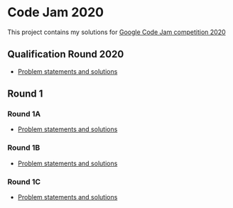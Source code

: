 # Code Jam 2020

This project contains my solutions for [Google Code Jam competition 2020](https://codingcompetitions.withgoogle.com/codejam/archive/2020)

## Qualification Round 2020

- [Problem statements and solutions](/Qualification%20Round)

## Round 1

### Round 1A

- [Problem statements and solutions](/Round%201A)

### Round 1B

- [Problem statements and solutions](/Round%201B)

### Round 1C

- [Problem statements and solutions](/Round%201C)
